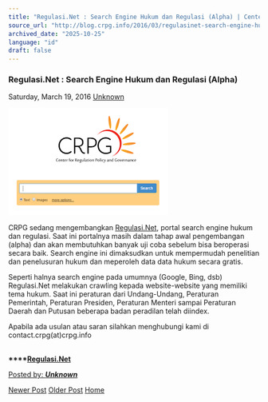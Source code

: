 ```yaml
---
title: "Regulasi.Net : Search Engine Hukum dan Regulasi (Alpha) | Center for Regulation, Policy and Governance (CRPG)"
source_url: "http://blog.crpg.info/2016/03/regulasinet-search-engine-hukum-dan.html"
archived_date: "2025-10-25"
language: "id"
draft: false
---
```


###  Regulasi.Net : Search Engine Hukum dan Regulasi (Alpha) 

Saturday, March 19, 2016  [ Unknown ](https://www.blogger.com/profile/00655928445009738553 "author profile")

  


  


  


[![](/assets/images/asset_00049_regulasidotnet.PNG)](http://regulasi.net/)

  


  


CRPG sedang mengembangkan [Regulasi.Net](http://regulasi.net/), portal search engine hukum dan regulasi. Saat ini portalnya masih dalam tahap awal pengembangan (alpha) dan akan membutuhkan banyak uji coba sebelum bisa beroperasi secara baik. Search engine ini dimaksudkan untuk mempermudah penelitian dan penelusuran hukum dan meperoleh data data hukum secara gratis.

  


Seperti halnya search engine pada umumnya (Google, Bing, dsb) Regulasi.Net melakukan crawling kepada website-website yang memiliki tema hukum. Saat ini peraturan dari Undang-Undang, Peraturan Pemerintah, Peraturan Presiden, Peraturan Menteri sampai Peraturan Daerah dan Putusan beberapa badan peradilan telah diindex. 

  


Apabila ada usulan atau saran silahkan menghubungi kami di contact.crpg(at)crpg.info 

**[  
](https://www.blogger.com/goog_2035037211)****[Regulasi.Net](http://regulasi.net/)**  
  
  


[ Posted by: _**Unknown**_ ](https://www.blogger.com/profile/00655928445009738553 "author profile")

[ ](https://www.blogger.com/email-post/1800407982648215581/4297996634592616100 "Email Post") [ ](https://www.blogger.com/post-edit.g?blogID=1800407982648215581&postID=4297996634592616100&from=pencil "Edit Post")

[Newer Post](http://blog.crpg.info/2016/03/dapatkah-uber-dan-gojek-mengatur.html "Newer Post") [Older Post](http://blog.crpg.info/2016/02/mengenal-bahaya-polychlorinated.html "Older Post") [Home](http://blog.crpg.info/)
